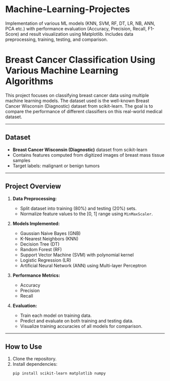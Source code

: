# Machine-Learning-Projectes
Implementation of various ML models (KNN, SVM, RF, DT, LR, NB, ANN, PCA etc.) with performance evaluation (Accuracy, Precision, Recall, F1-Score) and result visualization using Matplotlib. Includes data preprocessing, training, testing, and comparison.

# Breast Cancer Classification Using Various Machine Learning Algorithms

This project focuses on classifying breast cancer data using multiple machine learning models. The dataset used is the well-known Breast Cancer Wisconsin (Diagnostic) dataset from scikit-learn. The goal is to compare the performance of different classifiers on this real-world medical dataset.

---

## Dataset
- **Breast Cancer Wisconsin (Diagnostic)** dataset from scikit-learn
- Contains features computed from digitized images of breast mass tissue samples
- Target labels: malignant or benign tumors

---

## Project Overview

1. **Data Preprocessing:**
   - Split dataset into training (80%) and testing (20%) sets.
   - Normalize feature values to the [0, 1] range using `MinMaxScaler`.

2. **Models Implemented:**
   - Gaussian Naive Bayes (GNB)
   - K-Nearest Neighbors (KNN)
   - Decision Tree (DT)
   - Random Forest (RF)
   - Support Vector Machine (SVM) with polynomial kernel
   - Logistic Regression (LR)
   - Artificial Neural Network (ANN) using Multi-layer Perceptron

3. **Performance Metrics:**
   - Accuracy
   - Precision
   - Recall

4. **Evaluation:**
   - Train each model on training data.
   - Predict and evaluate on both training and testing data.
   - Visualize training accuracies of all models for comparison.

---

## How to Use

1. Clone the repository.
2. Install dependencies:
   ```bash
   pip install scikit-learn matplotlib numpy
